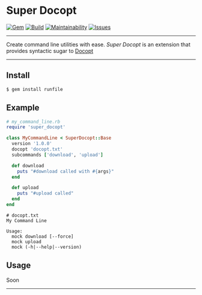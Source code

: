 Super Docopt
==================================================

[![Gem](https://img.shields.io/gem/v/super_docopt.svg?style=flat-square)](https://rubygems.org/gems/super_docopt)
[![Build](https://img.shields.io/travis/DannyBen/super_docopt.svg?style=flat-square)](https://travis-ci.org/DannyBen/super_docopt)
[![Maintainability](https://img.shields.io/codeclimate/maintainability/DannyBen/super_docopt.svg?style=flat-square)](https://codeclimate.com/github/DannyBen/super_docopt)
[![Issues](https://img.shields.io/codeclimate/issues/github/DannyBen/super_docopt.svg?style=flat-square)](https://codeclimate.com/github/DannyBen/super_docopt)

---

Create command line utilities with ease.
*Super Docopt* is an extension that provides syntactic sugar to [Docopt][1]

---

Install
--------------------------------------------------

    $ gem install runfile


Example
--------------------------------------------------

```ruby
# my_command_line.rb
require 'super_docopt'

class MyCommandLine < SuperDocopt::Base
  version '1.0.0'
  docopt 'docopt.txt'
  subcommands ['download', 'upload']

  def download
    puts "#download called with #{args}"
  end

  def upload
    puts "#upload called"
  end
end
```

```plain
# docopt.txt
My Command Line

Usage:
  mock download [--force]
  mock upload
  mock (-h|--help|--version)
```

Usage
--------------------------------------------------

Soon

---

[1]: http://docopt.org/